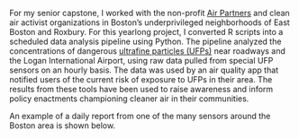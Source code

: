 For my senior capstone, I worked with the non-profit [Air Partners](https://airpartners.org/) and clean air activist organizations in Boston’s underprivileged neighborhoods of East Boston and Roxbury. For this yearlong project, I converted R scripts into a scheduled data analysis pipeline using Python. The pipeline analyzed the concentrations of dangerous [ultrafine particles (UFPs)](https://en.wikipedia.org/wiki/Ultrafine_particle) near roadways and the Logan International Airport, using raw data pulled from special UFP sensors on an hourly basis. The data was used by an air quality app that notified users of the current risk of exposure to UFPs in their area. The results from these tools have been used to raise awareness and inform policy enactments championing cleaner air in their communities.

An example of a daily report from one of the many sensors around the Boston area is shown below.
